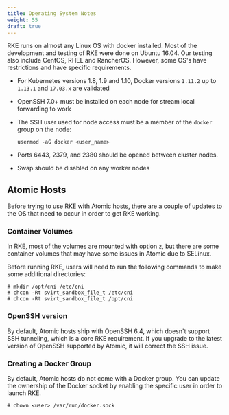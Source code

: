 ```yaml
---
title: Operating System Notes
weight: 55
draft: true
---
```


<!-- Add some information about requirements on most operating systems
Add in notes of which OS are currently used-->

RKE runs on almost any Linux OS with docker installed. Most of the development and testing of RKE were done on Ubuntu 16.04. Our testing also include CentOS,  RHEL and RancherOS. However, some OS's have restrictions and have specific requirements. 

- For  Kubernetes versions 1.8, 1.9 and 1.10, Docker versions `1.11.2` up to `1.13.1` and `17.03.x` are validated
- OpenSSH 7.0+ must be installed on each node for stream local forwarding to work
- The SSH user used for node access must be a member of the `docker` group on the node:

   ```
   usermod -aG docker <user_name>
   ```

- Ports 6443, 2379, and 2380 should be opened between cluster nodes.
- Swap should be disabled on any worker nodes


## Atomic Hosts

Before trying to use RKE with Atomic hosts, there are a couple of updates to the OS that need to occur in order to get RKE working.

### Container Volumes

In RKE, most of the volumes are mounted with option `z`, but there are some container volumes that may have some issues in Atomic due to SELinux.

Before running RKE, users will need to run the following commands to make some additional directories:

```
# mkdir /opt/cni /etc/cni
# chcon -Rt svirt_sandbox_file_t /etc/cni
# chcon -Rt svirt_sandbox_file_t /opt/cni
```

### OpenSSH version

By default, Atomic hosts ship with OpenSSH 6.4, which doesn't support SSH tunneling, which is a core RKE requirement. If you upgrade to the latest version of OpenSSH supported by Atomic, it will correct the SSH issue.

### Creating a Docker Group

By default, Atomic hosts do not come with a Docker group. You can update the ownership of the Docker socket by enabling the specific user in order to launch RKE.

``` 
# chown <user> /var/run/docker.sock
```
